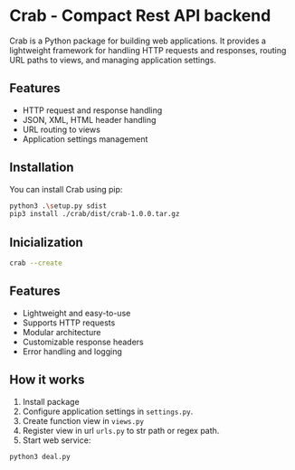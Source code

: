 # Crab - Compact Rest API backend

Crab is a Python package for building web applications. It provides a lightweight framework for handling HTTP requests and responses, routing URL paths to views, and managing application settings.

## Features

- HTTP request and response handling
- JSON, XML, HTML header handling
- URL routing to views
- Application settings management

## Installation

You can install Crab using pip:

```bash
python3 .\setup.py sdist
pip3 install ./crab/dist/crab-1.0.0.tar.gz
```

## Inicialization

```bash
crab --create
```

## Features

- Lightweight and easy-to-use
- Supports HTTP requests
- Modular architecture
- Customizable response headers
- Error handling and logging

## How it works

1. Install package
2. Configure application settings in `settings.py`.
3. Create function view in `views.py`
4. Register view in url `urls.py` to str path or regex path.
5. Start web service:

```
python3 deal.py
```
